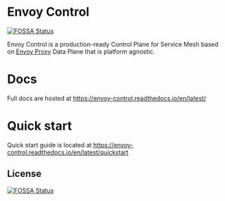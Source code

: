 # Envoy Control
[![FOSSA Status](https://app.fossa.com/api/projects/git%2Bgithub.com%2Fallegro%2Fenvoy-control.svg?type=shield)](https://app.fossa.com/projects/git%2Bgithub.com%2Fallegro%2Fenvoy-control?ref=badge_shield)


Envoy Control is a production-ready Control Plane for Service Mesh based on [Envoy Proxy](https://www.envoyproxy.io/)
Data Plane that is platform agnostic.

# Docs

Full docs are hosted at https://envoy-control.readthedocs.io/en/latest/

# Quick start

Quick start guide is located at https://envoy-control.readthedocs.io/en/latest/quickstart



## License
[![FOSSA Status](https://app.fossa.com/api/projects/git%2Bgithub.com%2Fallegro%2Fenvoy-control.svg?type=large)](https://app.fossa.com/projects/git%2Bgithub.com%2Fallegro%2Fenvoy-control?ref=badge_large)